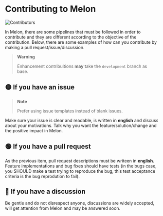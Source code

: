 # Contributing to Melon

![Contributors](https://img.shields.io/github/contributors/MelonRuntime/Melon)

In Melon, there are some pipelines that must be followed in order to contribute and they are different according to the objective of the contribution. Below, there are some examples of how can you contribute by making a pull request/issue/discussion.

> **Warning**
>
> Enhancement contribuitions **may** take the `development` branch as base.

## 🟡 If you have an issue

> **Note**
>
> Prefer using issue templates instead of blank issues.

Make sure your issue is clear and readable, is written in **english** and discuss about your motivations. Talk why you want the feature/solution/change and the positive impact in Melon.

## 🟢 If you have a pull request

As the previous item, pull request descriptions must be writeen in **english**. Feature implementations and bug fixes should have tests (in the bugs case, you SHOULD make a test trying to reproduce the bug, this test acceptance criteria is the bug reprodution to fail).

## 🔵 If you have a discussion

Be gentle and do not disrespect anyone, discussions are widely accepted, will get attention from Melon and may be answered soon. 


